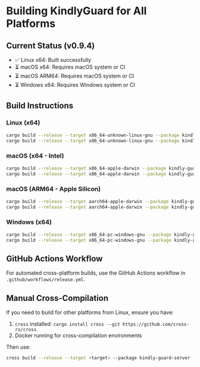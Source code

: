 # Building KindlyGuard for All Platforms

## Current Status (v0.9.4)
- ✅ Linux x64: Built successfully
- ⏳ macOS x64: Requires macOS system or CI
- ⏳ macOS ARM64: Requires macOS system or CI  
- ⏳ Windows x64: Requires Windows system or CI

## Build Instructions

### Linux (x64)
```bash
cargo build --release --target x86_64-unknown-linux-gnu --package kindly-guard-server
cargo build --release --target x86_64-unknown-linux-gnu --package kindly-guard-cli
```

### macOS (x64 - Intel)
```bash
cargo build --release --target x86_64-apple-darwin --package kindly-guard-server
cargo build --release --target x86_64-apple-darwin --package kindly-guard-cli
```

### macOS (ARM64 - Apple Silicon)
```bash
cargo build --release --target aarch64-apple-darwin --package kindly-guard-server
cargo build --release --target aarch64-apple-darwin --package kindly-guard-cli
```

### Windows (x64)
```bash
cargo build --release --target x86_64-pc-windows-gnu --package kindly-guard-server
cargo build --release --target x86_64-pc-windows-gnu --package kindly-guard-cli
```

## GitHub Actions Workflow
For automated cross-platform builds, use the GitHub Actions workflow in `.github/workflows/release.yml`.

## Manual Cross-Compilation
If you need to build for other platforms from Linux, ensure you have:
1. `cross` installed: `cargo install cross --git https://github.com/cross-rs/cross`
2. Docker running for cross-compilation environments

Then use:
```bash
cross build --release --target <target> --package kindly-guard-server
```